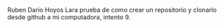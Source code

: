 Ruben Dario Hoyos Lara
prueba de como crear un repositorio y clonarlo desde github a mi computadora, intento 9.